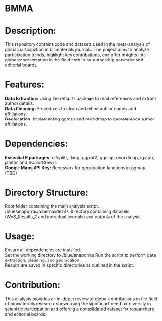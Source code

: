 # BMMA
# Description:
This repository contains code and datasets used in the meta-analysis of global participation in biomaterials journals. The project aims to analyze participation trends, highlight key contributions, and offer insights into global representation in the field both in co-authorship networks and editorial boards.

# Features:
**Data Extraction:** Using the refsplitr package to read references and extract author details.  
**Data Cleaning:** Procedures to clean and refine author names and affiliations.  
**Geolocation:** Implementing ggmap and rworldmap to georeference author affiliations.  

# Dependencies:
**Essential R packages:** refsplitr, rlang, ggplot2, ggmap, rworldmap, igraph, janitor, and RColorBrewer.  
**Google Maps API Key:** Necessary for geolocation functions in ggmap. (TBD)

# Directory Structure:
Root folder containing the main analysis script.  
/blue/anaporras/a.hernandez4/: Directory containing datasets (WoS_Results_2 and individual journals) and outputs of the analysis.

# Usage:
Ensure all dependencies are installed.  
Set the working directory to /blue/anaporras
Run the script to perform data extraction, cleaning, and geolocation.  
Results are saved in specific directories as outlined in the script.

# Contribution:
This analysis provides an in-depth review of global contributions in the field of biomaterials research, showcasing the significant need for diversity in scientific participation and offering a consolidated dataset for researchers and editorial boards.
